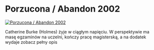 Porzucona / Abandon 2002 
=============
[![Porzucona / Abandon 2002 ](http://vidos.pl/images/player.gif)](http://vidos.pl/porzucona-abandon-2002)

 Catherine Burke (Holmes) żyje w ciągłym napięciu. W perspektywie ma masę egzaminów na uczelni, kończy pracę magisterską, a na dodatek wydaje zobacz pełny opis
